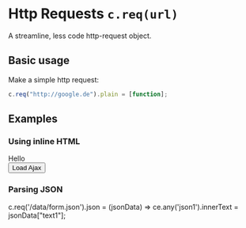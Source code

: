 # Http Requests `c.req(url)`

A streamline, less code http-request object.

## Basic usage

Make a simple http request:

```js
c.req("http://google.de").plain = [function];
```

## Examples

### Using inline HTML

<cj-highlight>
<div id="id1">Hello</div>
<button onclick="c.req('/data/form.json').plain = (data) => { ce.any('id1').innerText = data; }">Load Ajax</button>
</cj-highlight>


### Parsing JSON

<cj-highlight>
<div id="json1"></div>
<cj-script>
c.req('/data/form.json').json = (jsonData) => ce.any('json1').innerText = jsonData["text1"]; 
</cj-script>
</cj-highlight>
